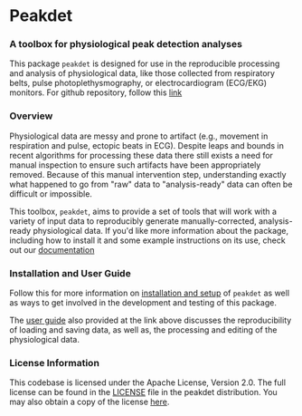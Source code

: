 # Peakdet
### A toolbox for physiological peak detection analyses

This package `peakdet` is designed for use in the reproducible processing and analysis of physiological data, like those collected from respiratory belts, pulse photoplethysmography, or electrocardiogram (ECG/EKG) monitors. For github repository, follow this [link](https://github.com/physiopy/peakdet)

### Overview
Physiological data are messy and prone to artifact (e.g., movement in respiration and pulse, ectopic beats in ECG). Despite leaps and bounds in recent algorithms for processing these data there still exists a need for manual inspection to ensure such artifacts have been appropriately removed. Because of this manual intervention step, understanding exactly what happened to go from "raw" data to "analysis-ready" data can often be difficult or impossible.

This toolbox, `peakdet`, aims to provide a set of tools that will work with a variety of input data to reproducibly generate manually-corrected, analysis- ready physiological data. If you'd like more information about the package, including how to install it and some example instructions on its use, check out our [documentation](https://peakdet.readthedocs.io/en/latest/)

### Installation and User Guide
Follow this for more information on [installation and setup](https://peakdet.readthedocs.io/en/latest/index.html) of `peakdet` as well as ways to get involved in the development and testing of this package. 

The [user guide](https://peakdet.readthedocs.io/en/latest/usage.html) also provided at the link above discusses the reproducibility of loading and saving data, as well as, the processing and editing of the physiological data.

### License Information
This codebase is licensed under the Apache License, Version 2.0. The full license can be found in the [LICENSE](https://github.com/physiopy/peakdet/blob/master/LICENSE) file in the peakdet distribution. You may also obtain a copy of the license [here](http://www.apache.org/licenses/LICENSE-2.0).